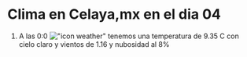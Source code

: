 # Clima en Celaya,mx en el dia 04

1. A las 0:0 !["icon weather"](http://openweathermap.org/img/w/02n.png) tenemos una temperatura de 9.35 C con cielo claro y  vientos de 1.16 y nubosidad al 8%
